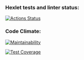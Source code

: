 ### Hexlet tests and linter status:
[![Actions Status](https://github.com/gitlearn07/qa-auto-engineer-javascript-project-44/actions/workflows/hexlet-check.yml/badge.svg)](https://github.com/gitlearn07/qa-auto-engineer-javascript-project-44/actions)

### Code Climate:
[![Maintainability](https://api.codeclimate.com/v1/badges/558984177b5cffabcb0b/maintainability)](https://codeclimate.com/github/gitlearn07/qa-auto-engineer-javascript-project-44/maintainability)

[![Test Coverage](https://api.codeclimate.com/v1/badges/558984177b5cffabcb0b/test_coverage)](https://codeclimate.com/github/gitlearn07/qa-auto-engineer-javascript-project-44/test_coverage)
